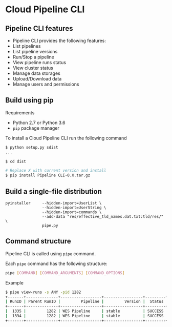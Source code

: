 # Cloud Pipeline CLI

## Pipeline CLI features

* Pipeline CLI provides the following features:
* List pipelines
* List pipeline versions
* Run/Stop a pipeline
* View pipeline runs status
* View cluster status
* Manage data storages
* Upload/Download data
* Manage users and permissions

## Build using pip

Requirements
* Python 2.7 or Python 3.6
* `pip` package manager

To install a Cloud Pipeline CLI run the following command

```bash
$ python setup.py sdist
...

$ cd dist

# Replace X with current version and install
$ pip install Pipeline CLI-0.X.tar.gz
```

## Build a single-file distribution
```
pyinstaller     --hidden-import=UserList \
                --hidden-import=UserString \
                --hidden-import=commands \
                --add-data "res/effective_tld_names.dat.txt:tld/res/" \
                pipe.py
```

## Command structure

Pipeline CLI is called using `pipe` command.

Each `pipe` command has the following structure:

```bash
pipe [COMMAND] [COMMAND_ARGUMENTS] [COMMAND_OPTIONS]
```

Example
```bash
$ pipe view-runs -s ANY -pid 1282
+-------+--------------+------------------+-----------------+---------+---------------------+
| RunID | Parent RunID |         Pipeline |         Version |  Status |             Started |
+-------+--------------+------------------+-----------------+---------+---------------------+
|  1335 |         1282 | WES Pipeline     | stable          | SUCCESS | 2018-06-19 14:41:09 |
|  1334 |         1282 | WES Pipeline     | stable          | SUCCESS | 2018-06-19 14:40:58 |
+-------+--------------+------------------+-----------------+---------+---------------------+
```
